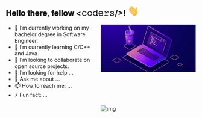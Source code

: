 <h2> 𝐇𝐞𝐥𝐥𝐨 𝐭𝐡𝐞𝐫𝐞, 𝐟𝐞𝐥𝐥𝐨𝐰 <𝚌𝚘𝚍𝚎𝚛𝚜/>! <img src="https://github.com/ABSphreak/ABSphreak/blob/master/gifs/Hi.gif" width="30px"></h2>

<img align="right" alt="img" src="https://github.com/l1n3rd4/l1n3rd4/blob/main/pics/profile-git.jpg" width="50%" height="auto" />

<p align="left" width="30%">


- 🔭 I’m currently working on my bachelor degree in Software Engineer.
- 🌱 I’m currently learning C/C++ and Java.
- 👯 I’m looking to collaborate on open source projects.
- 🤔 I’m looking for help ...
- 💬 Ask me about ...
- 📫 How to reach me: ...
- ⚡ Fun fact: ...
</p>

<img align="right" alt="img" src="https://github-readme-stats.vercel.app/api?username=l1n3rd4&show_icons=true&theme=dracula" width="50%" height="auto" />

<!-- ![Leo's github stats](https://github-readme-stats.vercel.app/api?username=l1n3rd4&show_icons=true&theme=dracula) -->
